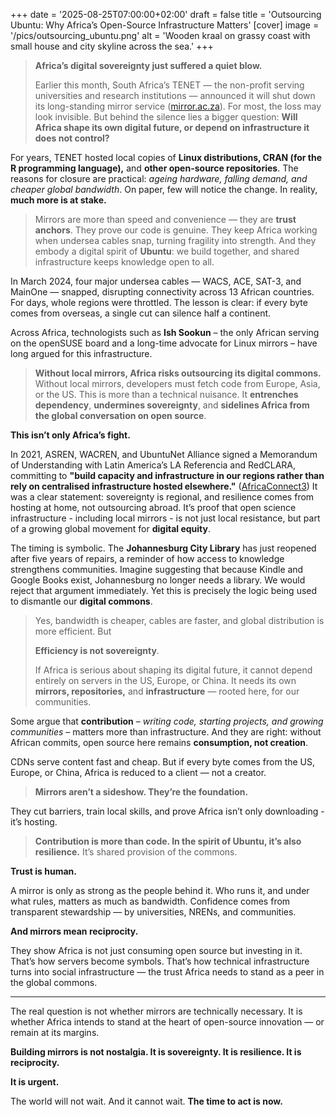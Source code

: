 +++
date = '2025-08-25T07:00:00+02:00'
draft = false
title = 'Outsourcing Ubuntu: Why Africa’s Open-Source Infrastructure Matters'
[cover]
    image = '/pics/outsourcing_ubuntu.png'
    alt = 'Wooden kraal on grassy coast with small house and city skyline across the sea.'
+++

> **Africa’s digital sovereignty just suffered a quiet blow.**
>
> Earlier this month, South Africa’s TENET — the non-profit serving universities and research institutions — announced it will shut down its long-standing mirror service ([mirror.ac.za](https://mirror.ac.za/)). For most, the loss may look invisible. But behind the silence lies a bigger question: **Will Africa shape its own digital future, or depend on infrastructure it does not control?**

For years, TENET hosted local copies of **Linux distributions, CRAN (for the R programming language),** and **other open-source repositories**. The reasons for closure are practical: *ageing hardware, falling demand, and cheaper global bandwidth*. On paper, few will notice the change. In reality, **much more is at stake.**

> Mirrors are more than speed and convenience — they are **trust anchors**. They prove our code is genuine. They keep Africa working when undersea cables snap, turning fragility into strength. And they embody a digital spirit of **Ubuntu**: we build together, and shared infrastructure keeps knowledge open to all.

In March 2024, four major undersea cables — WACS, ACE, SAT-3, and MainOne — snapped, disrupting connectivity across 13 African countries. For days, whole regions were throttled. The lesson is clear: if every byte comes from overseas, a single cut can silence half a continent.

Across Africa, technologists such as **Ish Sookun** – the only African serving on the openSUSE board and a long-time advocate for Linux mirrors – have long argued for this infrastructure. 

> **Without local mirrors, Africa risks outsourcing its digital commons.**
Without local mirrors, developers must fetch code from Europe, Asia, or the US. This is more than a technical nuisance. It **entrenches dependency**, **undermines sovereignty**, and **sidelines Africa from the global conversation on open source**.

**This isn’t only Africa’s fight.**

In 2021, ASREN, WACREN, and UbuntuNet Alliance signed a Memorandum of Understanding with Latin America’s LA Referencia and RedCLARA, committing to **"build capacity and infrastructure in our regions rather than rely on centralised infrastructure hosted elsewhere."** ([AfricaConnect3](https://africaconnect3.net/africa-and-latin-america-agree-to-closer-collaboration-around-open-science/)) It was a clear statement: sovereignty is regional, and resilience comes from hosting at home, not outsourcing abroad. It’s proof that open science infrastructure - including local mirrors - is not just local resistance, but part of a growing global movement for **digital equity**.

The timing is symbolic. The **Johannesburg City Library** has just reopened after five years of repairs, a reminder of how access to knowledge strengthens communities. Imagine suggesting that because Kindle and Google Books exist, Johannesburg no longer needs a library. We would reject that argument immediately. Yet this is precisely the logic being used to dismantle our **digital commons**.

> Yes, bandwidth is cheaper, cables are faster, and global distribution is more efficient. But
>
> **Efficiency is not sovereignty**.
>
> If Africa is serious about shaping its digital future, it cannot depend entirely on servers in the US, Europe, or China. It needs its own **mirrors, repositories,** and **infrastructure** — rooted here, for our communities.

Some argue that **contribution** – *writing code, starting projects, and growing communities* – matters more than infrastructure. And they are right: without African commits, open source here remains **consumption, not creation**.

CDNs serve content fast and cheap. But if every byte comes from the US, Europe, or China, Africa is reduced to a client — not a creator.

> **Mirrors aren’t a sideshow. They’re the foundation.**

They cut barriers, train local skills, and prove Africa isn’t only downloading - it’s hosting.
> **Contribution is more than code. In the spirit of Ubuntu, it’s also resilience.**
It’s shared provision of the commons.

**Trust is human.**

A mirror is only as strong as the people behind it. Who runs it, and under what rules, matters as much as bandwidth. Confidence comes from transparent stewardship — by universities, NRENs, and communities.

**And mirrors mean reciprocity.**

They show Africa is not just consuming open source but investing in it. That’s how servers become symbols. That’s how technical infrastructure turns into social infrastructure — the trust Africa needs to stand as a peer in the global commons.

---

The real question is not whether mirrors are technically necessary. It is whether Africa intends to stand at the heart of open-source innovation — or remain at its margins.

**Building mirrors is not nostalgia. It is sovereignty. It is resilience. It is reciprocity.**

**It is urgent.**

The world will not wait. And it cannot wait. **The time to act is now.**

